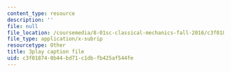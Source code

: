 ```yaml
---
content_type: resource
description: ''
file: null
file_location: /coursemedia/8-01sc-classical-mechanics-fall-2016/c3f018740b44bd71c1dbfb425af544fe_cwO5KdgBQh0.srt
file_type: application/x-subrip
resourcetype: Other
title: 3play caption file
uid: c3f01874-0b44-bd71-c1db-fb425af544fe
---
```

